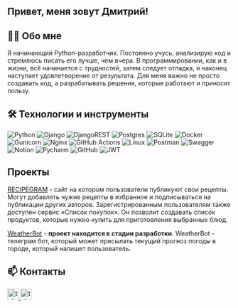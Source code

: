 ## Привет, меня зовут Дмитрий!

## 👨‍💻 Обо мне
Я начинающий Python-разработчик. Постоянно учусь, анализирую код и стремлюсь писать его лучше, чем вчера. В программировании, как и в жизни, всё начинается с трудностей, затем следует отладка, и наконец наступает удовлетворение от результата. Для меня важно не просто создавать код, а разрабатывать решения, которые работают и приносят пользу.

## 🛠️ Технологии и инструменты
![Python](https://img.shields.io/badge/python-3670A0?style=for-the-badge&logo=python&logoColor=ffdd54)
![Django](https://img.shields.io/badge/django-%23092E20.svg?style=for-the-badge&logo=django&logoColor=white)
![DjangoREST](https://img.shields.io/badge/DJANGO-REST-ff1709?style=for-the-badge&logo=django&logoColor=white&color=ff1709&labelColor=gray)
![Postgres](https://img.shields.io/badge/postgres-%23316192.svg?style=for-the-badge&logo=postgresql&logoColor=white)
![SQLite](https://img.shields.io/badge/sqlite-%2307405e.svg?style=for-the-badge&logo=sqlite&logoColor=white)
![Docker](https://img.shields.io/badge/docker-%230db7ed.svg?style=for-the-badge&logo=docker&logoColor=white)
![Gunicorn](https://img.shields.io/badge/gunicorn-%298729.svg?style=for-the-badge&logo=gunicorn&logoColor=white)
![Nginx](https://img.shields.io/badge/nginx-%23009639.svg?style=for-the-badge&logo=nginx&logoColor=white)
![GitHub Actions](https://img.shields.io/badge/github%20actions-%232671E5.svg?style=for-the-badge&logo=githubactions&logoColor=white)
![Linux](https://img.shields.io/badge/Linux-FCC624?style=for-the-badge&logo=linux&logoColor=black)
![Postman](https://img.shields.io/badge/Postman-FF6C37?style=for-the-badge&logo=postman&logoColor=white)
![Swagger](https://img.shields.io/badge/-Swagger-%23Clojure?style=for-the-badge&logo=swagger&logoColor=white)
![Notion](https://img.shields.io/badge/Notion-%23000000.svg?style=for-the-badge&logo=notion&logoColor=white)
![Pycharm](https://img.shields.io/badge/pycharm-%23008000?style=for-the-badge&logo=pycharm)
![GitHub](https://img.shields.io/badge/github-%23121011.svg?style=for-the-badge&logo=github&logoColor=white)
![JWT](https://img.shields.io/badge/JWT-black?style=for-the-badge&logo=JSON%20web%20tokens)


## Проекты
[RECIPEGRAM](https://github.com/dnaryshkin/recipegram) - сайт на котором пользователи публикуют свои рецепты. Могут добавлять чужие рецепты в избранное и подписываться на публикации других авторов. Зарегистрированным пользователям также доступен сервис «Список покупок». Он позволит создавать список продуктов, которые нужно купить для приготовления выбранных блюд.

[WeatherBot](https://github.com/dnaryshkin/WeatherBot/) - **проект находится в стадии разработки**. WeatherBot - телеграм бот, который может присылать текущий прогноз погоды в городе, который напишет пользователь.
## 📫 Контакты
<div>
  <a href="https://t.me/Chameleon_One" target="_blank">
    <img src="https://img.shields.io/badge/telegram-%231E90FF?style=for-the-badge&link=https%3A%2F%2Ft.me%2FChameleon_One" height="25" alt="telegram logo"/>
  </a>
  <a href="mailto:dmitriynaryshkin@yandex.ru" target="_blank">
    <img src="https://img.shields.io/badge/mail-%23FF0000?style=for-the-badge" height="25" alt="telegram logo"/>
  </a>
</div>
